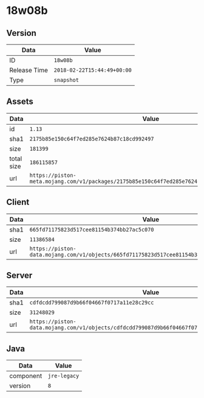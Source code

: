 # 18w08b

## Version

|**Data**        | **Value**                 |
|----------------|-------------------------|
| ID   | ```18w08b```   |
| Release Time   | ```2018-02-22T15:44:49+00:00```   |
| Type   | ```snapshot```   |

## Assets

|**Data**        | **Value**                 |
|----------------|-------------------------|
| id   | ```1.13```   |
| sha1   | ```2175b85e150c64f7ed285e7624b87c18cd992497```   |
| size   | ```181399```   |
| total size  | ```186115857```  |
| url       | ```https://piston-meta.mojang.com/v1/packages/2175b85e150c64f7ed285e7624b87c18cd992497/1.13.json``` |

## Client

|**Data**        | **Value**                 |
|----------------|-------------------------|
| sha1   | ```665fd71175823d517cee81154b374bb27ac5c070```   |
| size   | ```11386584```   |
| url       | ```https://piston-data.mojang.com/v1/objects/665fd71175823d517cee81154b374bb27ac5c070/client.jar``` |

## Server

|**Data**        | **Value**                 |
|----------------|-------------------------|
| sha1   | ```cdfdcdd799087d9b66f04667f0717a11e28c29cc```   |
| size   | ```31248029```   |
| url       | ```https://piston-data.mojang.com/v1/objects/cdfdcdd799087d9b66f04667f0717a11e28c29cc/server.jar``` |

## Java

|**Data**        | **Value**                 |
|----------------|-------------------------|
| component   | ```jre-legacy```   |
| version   | ```8```   |